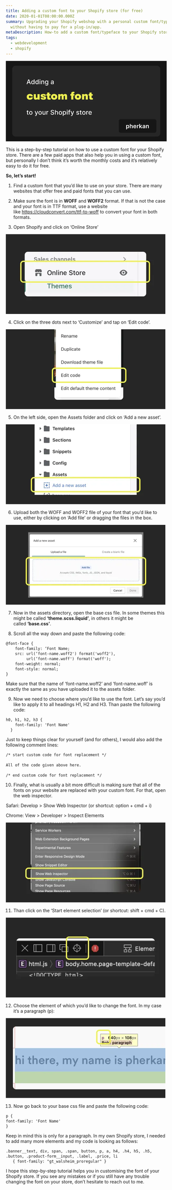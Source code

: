 ```yaml
---
title: Adding a custom font to your Shopify store (for free)
date: 2020-01-01T08:00:00.000Z
summary: Upgrading your Shopify webshop with a personal custom font/typeface,
  without having to pay for a plug-in/app.
metaDescription: How-to add a custom font/typeface to your Shopify store (for free).
tags:
  - webdevelopment
  - shopify
---
```

![Thumbnail showing the text: adding a custom font to your shopify store.](/src/assets/img/shopify_font2.webp)

This is a step-by-step tutorial on how to use a custom font for your Shopify store. There are a few paid apps that also help you in using a custom font, but personally I don’t think it’s worth the monthly costs and it’s relatively easy to do it for free.

**So, let’s start!**

1. Find a custom font that you’d like to use on your store. There are many websites that offer free and paid fonts that you can use.
2. Make sure the font is in **WOFF** and **WOFF2** format. If that is not the case and your font is in TTF format, use a website like <https://cloudconvert.com/ttf-to-woff> to convert your font in both formats.

3. Open Shopify and click on ‘Online Store’

![A screenshot showing ‘Online Store’ below Sales Channels](/src/assets/img/shopify_font3.webp)

4. Click on the three dots next to ‘Customize’ and tap on ‘Edit code’.

![A screenshot showing a pop-up with ‘Edit code’ which is located below ‘Download theme file’](/src/assets/img/shopify_font4.webp)

5. On the left side, open the Assets folder and click on ‘Add a new asset’.

![Screenshot showing folders with below the ‘Assets’ stating ‘Add a new asset’.](/src/assets/img/shopify_font5.webp)

6. Upload both the WOFF and WOFF2 file of your font that you’d like to use, either by clicking on ‘Add file’ or dragging the files in the box.

![Screenshot showing the option to ‘Add file’](/src/assets/img/shopify_font6.webp)

7. Now in the assets directory, open the base css file. In some themes this might be called **‘theme.scss.liquid’**, in others it might be called **‘base.css’**.

8. Scroll all the way down and paste the following code:

```
@font-face {
    font-family: ‘Font Name;
    src: url(‘font-name.woff2') format('woff2'),
         url(‘font-name.woff') format('woff');
    font-weight: normal;
    font-style: normal;
}
```

Make sure that the name of ‘font-name.woff2’ and ‘font-name.woff’ is exactly the same as you have uploaded it to the assets folder.

9. Now we need to choose where you’d like to use the font. Let’s say you’d like to apply it to all headings H1, H2 and H3. Than paste the following code:

```
h0, h1, h2, h3 {
    font-family: 'Font Name'
  }
```

Just to keep things clear for yourself (and for others), I would also add the following comment lines:

```
/* start custom code for font replacement */

All of the code given above here.

/* end custom code for font replacement */
```

10. Finally, what is usually a bit more difficult is making sure that all of the fonts on your website are replaced with your custom font. For that, open the web inspector.

Safari: Develop > Show Web Inspector (or shortcut: option + cmd + i)

Chrome: View > Developer > Inspect Elements

![Screenshot showing Web Inspector on Safari](/src/assets/img/shopify_font7.webp)

11. Than click on the ‘Start element selection’ (or shortcut: shift + cmd + C).

![Screenshot showing the icon for start element section.](/src/assets/img/shopify_font8.webp)

12. Choose the element of which you’d like to change the font. In my case it’s a paragraph (p):

![Screenshot showing a text and the start element selection shows it’s a paragraph.](/src/assets/img/shopify_font9.webp)

13. Now go back to your base css file and paste the following code:

```
p {
font-family: 'Font Name'
}
```

Keep in mind this is only for a paragraph. In my own Shopify store, I needed to add many more elements and my code is looking as follows:

```
.banner__text, div, span, .span, button, p, a, h4, .h4, h5, .h5, .button, .product-form__input, .label, .price, li
   { font-family: "gt_walsheim_proregular" }
```

I hope this step-by-step tutorial helps you in customising the font of your Shopify store. If you see any mistakes or if you still have any trouble changing the font on your store, don’t hesitate to reach out to me.